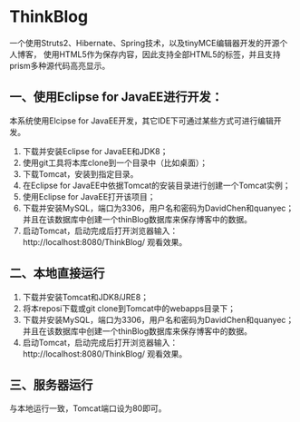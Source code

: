 # ThinkBlog
一个使用Struts2、Hibernate、Spring技术，以及tinyMCE编辑器开发的开源个人博客，
使用HTML5作为保存内容，因此支持全部HTML5的标签，并且支持prism多种源代码高亮显示。

## 一、使用Eclipse for JavaEE进行开发：
本系统使用Elcipse for JavaEE开发，其它IDE下可通过某些方式可进行编辑开发。 
1. 下载并安装Eclipse for JavaEE和JDK8；
2. 使用git工具将本库clone到一个目录中（比如桌面）；
3. 下载Tomcat，安装到指定目录。 
4. 在Eclipse for JavaEE中依据Tomcat的安装目录进行创建一个Tomcat实例；
5. 使用Eclipse for JavaEE打开该项目；
6. 下载并安装MySQL，端口为3306，用户名和密码为DavidChen和quanyec；并且在该数据库中创建一个thinBlog数据库来保存博客中的数据。
7. 启动Tomcat，启动完成后打开浏览器输入：http://localhost:8080/ThinkBlog/ 观看效果。

## 二、本地直接运行 
1. 下载并安装Tomcat和JDK8/JRE8；
2. 将本reposi下载或git clone到Tomcat中的webapps目录下；
3. 下载并安装MySQL，端口为3306，用户名和密码为DavidChen和quanyec；并且在该数据库中创建一个thinBlog数据库来保存博客中的数据。
4. 启动Tomcat，启动完成后打开浏览器输入：http://localhost:8080/ThinkBlog/ 观看效果。

## 三、服务器运行
与本地运行一致，Tomcat端口设为80即可。
